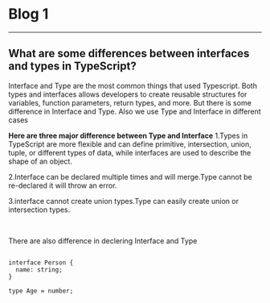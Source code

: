 <h1>Blog 1</h1>
<hr>
<h2>What are some differences between interfaces and types in TypeScript?</h2>
<p>Interface and Type are the most common things that used Typescript. Both types and interfaces allows developers to create reusable structures for variables, function parameters, return types, and more. But there is some difference in Interface and Type. Also we use Type and Interface in different cases <br>

<b>Here are three major difference between Type and Interface</b>
1.Types in TypeScript are more flexible and can define primitive, intersection, union, tuple, or different types of data, while interfaces are used to describe the shape of an object. <br>

2.Interface can be declared multiple times and will merge.Type cannot be re-declared it will throw an error. <br>

3.interface cannot create union types.Type can easily create union or intersection types.

<p><br>
<p>
There are also difference in declering Interface and Type

<pre>
<code>
interface Person {
  name: string;
}

type Age = number;

</code>
</pre>

</p>